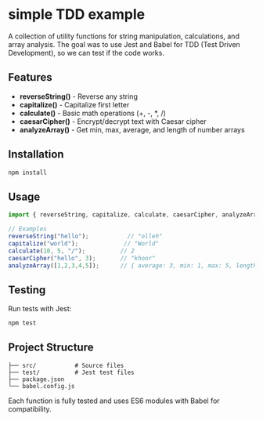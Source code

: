 # simple TDD example

A collection of utility functions for string manipulation, calculations, and array analysis. The goal was to use Jest and Babel for TDD (Test Driven Development), so we can test if the code works.

## Features

- **reverseString()** - Reverse any string
- **capitalize()** - Capitalize first letter
- **calculate()** - Basic math operations (+, -, *, /)
- **caesarCipher()** - Encrypt/decrypt text with Caesar cipher
- **analyzeArray()** - Get min, max, average, and length of number arrays

## Installation

```bash
npm install
```

## Usage

```javascript
import { reverseString, capitalize, calculate, caesarCipher, analyzeArray } from './src/';

// Examples
reverseString("hello");           // "olleh"
capitalize("world");             // "World"
calculate(10, 5, "/");          // 2
caesarCipher("hello", 3);       // "khoor"
analyzeArray([1,2,3,4,5]);      // { average: 3, min: 1, max: 5, length: 5 }
```

## Testing

Run tests with Jest:

```bash
npm test
```

## Project Structure

```
├── src/           # Source files
├── test/          # Jest test files
├── package.json
└── babel.config.js
```

Each function is fully tested and uses ES6 modules with Babel for compatibility.